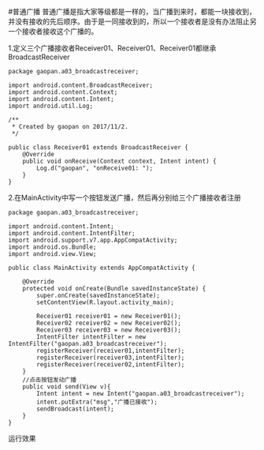 #普通广播
普通广播是指大家等级都是一样的，当广播到来时，都能一块接收到，并没有接收的先后顺序。由于是一同接收到的，所以一个接收者是没有办法阻止另一个接收者接收这个广播的。

1.定义三个广播接收者Receiver01、Receiver01、Receiver01都继承BroadcastReceiver

	package gaopan.a03_broadcastreceiver;
	
	import android.content.BroadcastReceiver;
	import android.content.Context;
	import android.content.Intent;
	import android.util.Log;
	
	/**
	 * Created by gaopan on 2017/11/2.
	 */
	
	public class Receiver01 extends BroadcastReceiver {
	    @Override
	    public void onReceive(Context context, Intent intent) {
	        Log.d("gaopan", "onReceive01: ");
	    }
	}
2.在MainActivity中写一个按钮发送广播，然后再分别给三个广播接收者注册

	package gaopan.a03_broadcastreceiver;
	
	import android.content.Intent;
	import android.content.IntentFilter;
	import android.support.v7.app.AppCompatActivity;
	import android.os.Bundle;
	import android.view.View;
	
	public class MainActivity extends AppCompatActivity {
	
	    @Override
	    protected void onCreate(Bundle savedInstanceState) {
	        super.onCreate(savedInstanceState);
	        setContentView(R.layout.activity_main);
	        
	        Receiver01 receiver01 = new Receiver01();
	        Receiver02 receiver02 = new Receiver02();
	        Receiver03 receiver03 = new Receiver03();
	        IntentFilter intentFilter = new IntentFilter("gaopan.a03_broadcastreceiver");
	        registerReceiver(receiver01,intentFilter);
	        registerReceiver(receiver03,intentFilter);
	        registerReceiver(receiver02,intentFilter);
	    }
	    //点击按钮发动广播
	    public void send(View v){
	        Intent intent = new Intent("gaopan.a03_broadcastreceiver");
	        intent.putExtra("msg","广播已接收");
	        sendBroadcast(intent);
	    }
	}

运行效果
